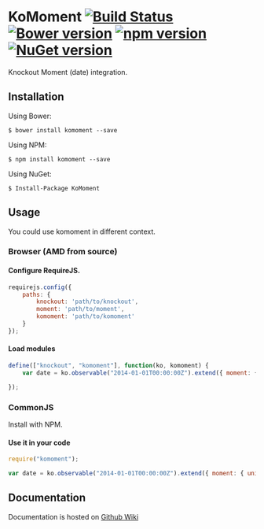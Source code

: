 ﻿# KoMoment [![Build Status](https://travis-ci.org/spatools/komoment.png)](https://travis-ci.org/spatools/komoment) [![Bower version](https://badge.fury.io/bo/komoment.png)](http://badge.fury.io/bo/komoment) [![npm version](https://badge.fury.io/js/komoment.svg)](https://badge.fury.io/js/komoment) [![NuGet version](https://badge.fury.io/nu/komoment.png)](http://badge.fury.io/nu/komoment)

Knockout Moment (date) integration.

## Installation

Using Bower:

```console
$ bower install komoment --save
```

Using NPM: 

```console
$ npm install komoment --save
```

Using NuGet: 

```console
$ Install-Package KoMoment
```

## Usage

You could use komoment in different context.

### Browser (AMD from source)

#### Configure RequireJS.

```javascript
requirejs.config({
    paths: {
        knockout: 'path/to/knockout',
        moment: 'path/to/moment',
        komoment: 'path/to/komoment'
    }
});
```

#### Load modules

```javascript
define(["knockout", "komoment"], function(ko, komoment) {
    var date = ko.observable("2014-01-01T00:00:00Z").extend({ moment: { unix: true } });

});
```

### CommonJS

Install with NPM.

#### Use it in your code

```javascript
require("komoment");

var date = ko.observable("2014-01-01T00:00:00Z").extend({ moment: { unix: true } });
```

## Documentation

Documentation is hosted on 
[Github Wiki](https://github.com/spatools/komoment/wiki)